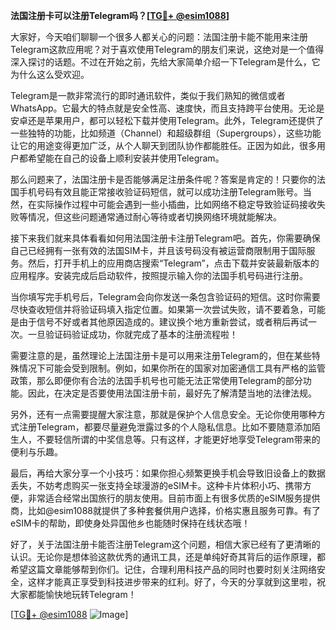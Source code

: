 **法国注册卡可以注册Telegram吗？[[TG💪+ @esim1088](https://t.me/s/esim1088)]**

大家好，今天咱们聊聊一个很多人都关心的问题：法国注册卡能不能用来注册Telegram这款应用呢？对于喜欢使用Telegram的朋友们来说，这绝对是一个值得深入探讨的话题。不过在开始之前，先给大家简单介绍一下Telegram是什么，它为什么这么受欢迎。

Telegram是一款非常流行的即时通讯软件，类似于我们熟知的微信或者WhatsApp。它最大的特点就是安全性高、速度快，而且支持跨平台使用。无论是安卓还是苹果用户，都可以轻松下载并使用Telegram。此外，Telegram还提供了一些独特的功能，比如频道（Channel）和超级群组（Supergroups），这些功能让它的用途变得更加广泛，从个人聊天到团队协作都能胜任。正因为如此，很多用户都希望能在自己的设备上顺利安装并使用Telegram。

那么问题来了，法国注册卡是否能够满足注册条件呢？答案是肯定的！只要你的法国手机号码有效且能正常接收验证码短信，就可以成功注册Telegram账号。当然，在实际操作过程中可能会遇到一些小插曲，比如网络不稳定导致验证码接收失败等情况，但这些问题通常通过耐心等待或者切换网络环境就能解决。

接下来我们就来具体看看如何用法国注册卡注册Telegram吧。首先，你需要确保自己已经拥有一张有效的法国SIM卡，并且该号码没有被运营商限制用于国际服务。然后，打开手机上的应用商店搜索“Telegram”，点击下载并安装最新版本的应用程序。安装完成后启动软件，按照提示输入你的法国手机号码进行注册。

当你填写完手机号后，Telegram会向你发送一条包含验证码的短信。这时你需要尽快查收短信并将验证码填入指定位置。如果第一次尝试失败，请不要着急，可能是由于信号不好或者其他原因造成的。建议换个地方重新尝试，或者稍后再试一次。一旦验证码验证成功，你就完成了基本的注册流程啦！

需要注意的是，虽然理论上法国注册卡是可以用来注册Telegram的，但在某些特殊情况下可能会受到限制。例如，如果你所在的国家对加密通信工具有严格的监管政策，那么即便你有合法的法国手机号也可能无法正常使用Telegram的部分功能。因此，在决定是否要使用法国注册卡前，最好先了解清楚当地的法律法规。

另外，还有一点需要提醒大家注意，那就是保护个人信息安全。无论你使用哪种方式注册Telegram，都要尽量避免泄露过多的个人隐私信息。比如不要随意添加陌生人，不要轻信所谓的中奖信息等。只有这样，才能更好地享受Telegram带来的便利与乐趣。

最后，再给大家分享一个小技巧：如果你担心频繁更换手机会导致旧设备上的数据丢失，不妨考虑购买一张支持全球漫游的eSIM卡。这种卡片体积小巧、携带方便，非常适合经常出国旅行的朋友使用。目前市面上有很多优质的eSIM服务提供商，比如@esim1088就提供了多种套餐供用户选择，价格实惠且服务可靠。有了eSIM卡的帮助，即使身处异国他乡也能随时保持在线状态哦！

好了，关于法国注册卡能否注册Telegram这个问题，相信大家已经有了更清晰的认识。无论你是想体验这款优秀的通讯工具，还是单纯好奇其背后的运作原理，都希望这篇文章能够帮到你们。记住，合理利用科技产品的同时也要时刻关注网络安全，这样才能真正享受到科技进步带来的红利。好了，今天的分享就到这里啦，祝大家都能愉快地玩转Telegram！

[[TG💪+ @esim1088](https://t.me/s/esim1088) ![Image](https://i.postimg.cc/4NQfJmqS/Snipaste-2025-05-13-00-14-12.png)]